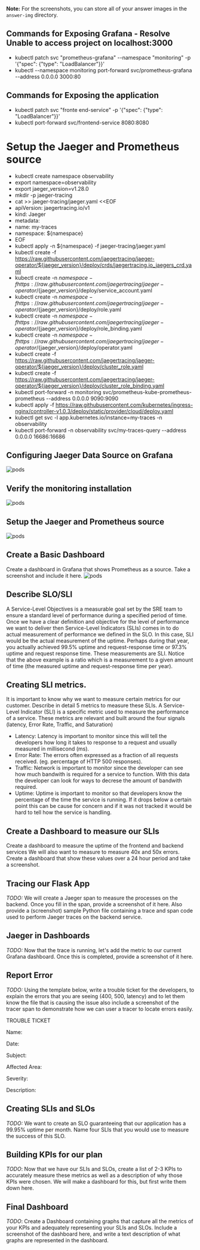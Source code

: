 **Note:** For the screenshots, you can store all of your answer images in the `answer-img` directory.

## Commands for Exposing Grafana - Resolve Unable to access project on localhost:3000
* kubectl patch svc "prometheus-grafana" --namespace "monitoring" -p '{"spec": {"type": "LoadBalancer"}}'
* kubectl --namespace monitoring port-forward svc/prometheus-grafana --address 0.0.0.0 3000:80

## Commands for Exposing the application
* kubectl patch svc "fronte end-service" -p '{"spec": {"type": "LoadBalancer"}}'
* kubectl port-forward svc/frontend-service 8080:8080

# Setup the Jaeger and Prometheus source 
* kubectl create namespace observability
* export namespace=observability
* export jaeger_version=v1.28.0
* mkdir -p jaeger-tracing
* cat >> jaeger-tracing/jaeger.yaml <<EOF
* apiVersion: jaegertracing.io/v1
* kind: Jaeger
* metadata:
*  name: my-traces
*  namespace: ${namespace}
* EOF
* kubectl apply -n ${namespace} -f jaeger-tracing/jaeger.yaml
* kubectl create -f https://raw.githubusercontent.com/jaegertracing/jaeger-operator/${jaeger_version}/deploy/crds/jaegertracing.io_jaegers_crd.yaml
* kubectl create -n ${namespace} -f https://raw.githubusercontent.com/jaegertracing/jaeger-operator/${jaeger_version}/deploy/service_account.yaml
* kubectl create -n ${namespace} -f https://raw.githubusercontent.com/jaegertracing/jaeger-operator/${jaeger_version}/deploy/role.yaml
* kubectl create -n ${namespace} -f https://raw.githubusercontent.com/jaegertracing/jaeger-operator/${jaeger_version}/deploy/role_binding.yaml
* kubectl create -n ${namespace} -f https://raw.githubusercontent.com/jaegertracing/jaeger-operator/${jaeger_version}/deploy/operator.yaml
* kubectl create -f https://raw.githubusercontent.com/jaegertracing/jaeger-operator/${jaeger_version}/deploy/cluster_role.yaml
* kubectl create -f https://raw.githubusercontent.com/jaegertracing/jaeger-operator/${jaeger_version}/deploy/cluster_role_binding.yaml
* kubectl port-forward -n monitoring svc/prometheus-kube-prometheus-prometheus --address 0.0.0.0 9090:9090
* kubectl apply -f https://raw.githubusercontent.com/kubernetes/ingress-nginx/controller-v1.0.3/deploy/static/provider/cloud/deploy.yaml
* kubectl get svc -l app.kubernetes.io/instance=my-traces -n observability
* kubectl port-forward -n observability svc/my-traces-query --address 0.0.0.0 16686:16686

## Configuring Jaeger Data Source on Grafana
![pods](https://github.com/cchla1021/Project_Starter_Files-Building_a_Metrics_Dashboard/blob/main/answer-img/jaeger-grafana.PNG)
                                          
## Verify the monitoring installation
![pods](https://github.com/cchla1021/Project_Starter_Files-Building_a_Metrics_Dashboard/blob/main/answer-img/verify-installation.PNG)

## Setup the Jaeger and Prometheus source
![pods](https://github.com/cchla1021/Project_Starter_Files-Building_a_Metrics_Dashboard/blob/main/answer-img/Setup-the-Jaeger-and-Prometheus-source.PNG)

## Create a Basic Dashboard
Create a dashboard in Grafana that shows Prometheus as a source. Take a screenshot and include it here.
![pods](https://github.com/cchla1021/Project_Starter_Files-Building_a_Metrics_Dashboard/blob/main/answer-img/Grafana-Prometheus-Basic-Dashboard.PNG)

## Describe SLO/SLI
A Service-Level Objectives is a measurable goal set by the SRE team to ensure a standard level of performance during a specified period of time. Once we have a clear definition and objective for the level of performance we want to deliver then Service-Level Indicators (SLIs) comes in to do actual measurement of performance we defined in the SLO. In this case, SLI would be the actual measurement of the uptime. Perhaps during that year, you actually achieved 99.5% uptime and request-response time or 97.3% uptime and request response time. These measurements are SLI. Notice that the above example is a ratio which is a measurement to a given amount of time (the measured uptime and request-response time per year).

## Creating SLI metrics.
It is important to know why we want to measure certain metrics for our customer. Describe in detail 5 metrics to measure these SLIs. 
A Service-Level Indicator (SLI) is a specific metric used to measure the performance of a service. These metrics are relevant and built around the four signals (latency, Error Rate, Traffic, and Saturation)

* Latency: Latency is important to monitor since this will tell the developers how long it takes to response to a request and usually measured in millisecond (ms).
* Error Rate: The errors often expressed as a fraction of all requests received. (eg. percentage of HTTP 500 responses).
* Traffic: Network is important to monitor since the developer can see how much bandwith is required for a service to function. With this data the developer can look for ways to decrese the amount of bandwith required.
* Uptime: Uptime is important to monitor so that developers know the percentage of the time the service is running. If it drops below a certain point this can be cause for concern and if it was not tracked it would be hard to tell how the service is handling.


## Create a Dashboard to measure our SLIs
Create a dashboard to measure the uptime of the frontend and backend services We will also want to measure to measure 40x and 50x errors. Create a dashboard that show these values over a 24 hour period and take a screenshot.

## Tracing our Flask App
*TODO:*  We will create a Jaeger span to measure the processes on the backend. Once you fill in the span, provide a screenshot of it here. Also provide a (screenshot) sample Python file containing a trace and span code used to perform Jaeger traces on the backend service.

## Jaeger in Dashboards
*TODO:* Now that the trace is running, let's add the metric to our current Grafana dashboard. Once this is completed, provide a screenshot of it here.

## Report Error
*TODO:* Using the template below, write a trouble ticket for the developers, to explain the errors that you are seeing (400, 500, latency) and to let them know the file that is causing the issue also include a screenshot of the tracer span to demonstrate how we can user a tracer to locate errors easily.

TROUBLE TICKET

Name:

Date:

Subject:

Affected Area:

Severity:

Description:


## Creating SLIs and SLOs
*TODO:* We want to create an SLO guaranteeing that our application has a 99.95% uptime per month. Name four SLIs that you would use to measure the success of this SLO.

## Building KPIs for our plan
*TODO*: Now that we have our SLIs and SLOs, create a list of 2-3 KPIs to accurately measure these metrics as well as a description of why those KPIs were chosen. We will make a dashboard for this, but first write them down here.

## Final Dashboard
*TODO*: Create a Dashboard containing graphs that capture all the metrics of your KPIs and adequately representing your SLIs and SLOs. Include a screenshot of the dashboard here, and write a text description of what graphs are represented in the dashboard.  
